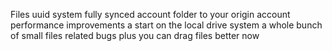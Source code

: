 Files uuid system
fully synced account folder to your origin account
performance improvements
a start on the local drive system
a whole bunch of small files related bugs
plus you can drag files better now
